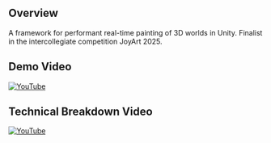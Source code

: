 ## Overview
A framework for performant real-time painting of 3D worlds in Unity. Finalist in the intercollegiate competition JoyArt 2025.

## Demo Video
[![YouTube](http://i.ytimg.com/vi/3o5Y-kv9YiA/hqdefault.jpg)](https://www.youtube.com/watch?v=3o5Y-kv9YiA)

## Technical Breakdown Video
[![YouTube](http://i.ytimg.com/vi/wp_gT76Jj68/hqdefault.jpg)](https://www.youtube.com/watch?v=wp_gT76Jj68)